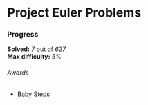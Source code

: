 # Project Euler Problems

### Progress

**Solved:** _7_ out of _627_ <br>
**Max difficulty:** _5%_

###### Awards

- Baby Steps